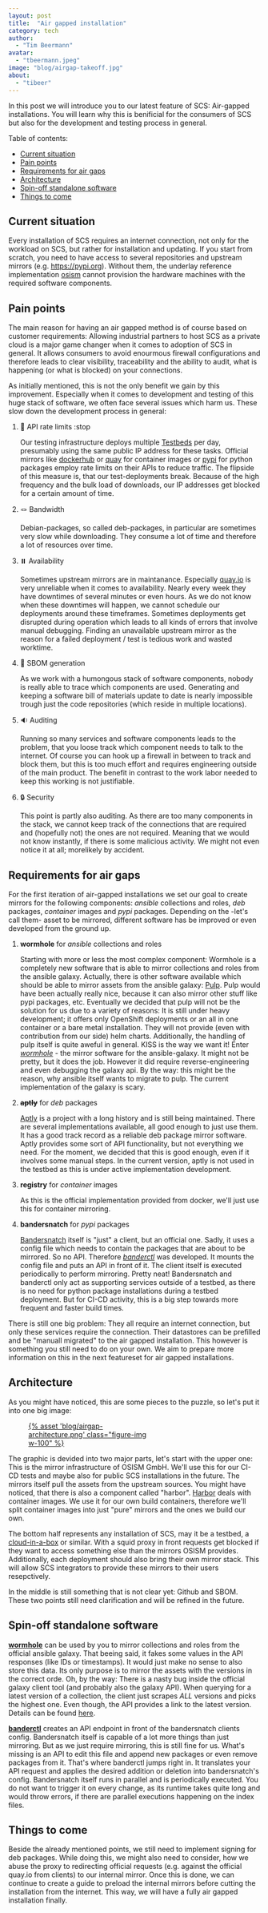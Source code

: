 ```yaml
---
layout: post
title:  "Air gapped installation"
category: tech
author:
  - "Tim Beermann"
avatar:
  - "tbeermann.jpeg"
image: "blog/airgap-takeoff.jpg"
about:
  - "tibeer"
---
```


In this post we will introduce you to our latest feature of SCS: Air-gapped installations.
You will learn why this is benificial for the consumers of SCS but also for the development and testing process in general.

Table of contents:

- [Current situation](#current-situation)
- [Pain points](#pain-points)
- [Requirements for air gaps](#requirements-for-air-gaps)
- [Architecture](#architecture)
- [Spin-off standalone software](#spin-off-standalone-software)
- [Things to come](#things-to-come)

## Current situation

Every installation of SCS requires an internet connection, not only for the workload on SCS, but rather for installation and
updating. If you start from scratch, you need to have access to several repositories and upstream mirrors
(e.g. <https://pypi.org>). Without them, the underlay reference implementation [osism](https://github.com/osism) cannot provision
the hardware machines with the required software components.

## Pain points

The main reason for having an air gapped method is of course based on customer requirements: Allowing industrial partners to host SCS as
a private cloud is a major game changer when it comes to adoption of SCS in general. It allows consumers to avoid enourmous
firewall configurations and therefore leads to clear visibility, traceability and the ability to audit, what is happening (or
what is blocked) on your connections.

As initially mentioned, this is not the only benefit we gain by this improvement. Especially when it comes to development and
testing of this huge stack of software, we often face several issues which harm us. These slow down the development process in
general:

1. 🛑 API rate limits :stop

    Our testing infrastructure deploys multiple [Testbeds](https://github.com/osism/testbed) per day, presumably using the same
    public IP address for these tasks. Official mirrors like [dockerhub](hub.docker.com) or [quay](quay.io) for container images
    or [pypi](pypi.org) for python packages employ rate limits on their APIs to reduce traffic. The flipside of this measure is,
    that our test-deployments break. Because of the high frequency and the bulk load of downloads, our IP addresses get blocked
    for a certain amount of time.

2. 🪢 Bandwidth

    Debian-packages, so called deb-packages, in particular are sometimes very slow while downloading. They consume a lot of time
    and therefore a lot of resources over time.

3. ⏸️ Availability

    Sometimes upstream mirrors are in maintanance. Especially [quay.io](https://quay.io) is very unreliable when it comes to
    availability. Nearly every week they have downtimes of several minutes or even hours. As we do not know when these downtimes
    will happen, we cannot schedule our deployments around these timeframes. Sometimes deployments get disrupted during operation
    which leads to all kinds of errors that involve manual debugging. Finding an unavailable upstream mirror as the reason for a
    failed deployment / test is tedious work and wasted worktime.

4. 📖 SBOM generation

    As we work with a humongous stack of software components, nobody is really able to trace which components are used.
    Generating and keeping a software bill of materials update to date is nearly impossible trough just the code repositories
    (which reside in multiple locations).

5. 🔉 Auditing

    Running so many services and software components leads to the problem, that you loose track which component needs to talk to
    the internet. Of course you can hook up a firewall in between to track and block them, but this is too much effort and
    requires engineering outside of the main product. The benefit in contrast to the work labor needed to keep this working is
    not justifiable.

6. 🔒 Security

    This point is partly also auditing. As there are too many components in the stack, we cannot keep track of the connections
    that are required and (hopefully not) the ones are not required. Meaning that we would not know instantly, if there is some
    malicious activity. We might not even notice it at all; morelikely by accident.

## Requirements for air gaps

For the first iteration of air-gapped installations we set our goal to create mirrors for the following components: _ansible_
collections and roles, _deb_ packages, _container_ images and _pypi_ packages. Depending on the -let's call them- asset to be
mirrored, different software has be improved or even developed from the ground up.

1. __wormhole__ for _ansible_ collections and roles

    Starting with more or less the most complex component: Wormhole is a completely new software that is able to mirror
    collections and roles from the ansible galaxy. Actually, there is other software available which should be able to mirror
    assets from the ansible galaxy: [Pulp](https://pulpproject.org/). Pulp would have been actually really nice, because it can
    also mirror other stuff like pypi packages, etc. Eventually we decided that pulp will not be the solution for us due to a variety of reasons: It
    is still under heavy development; it offers only OpenShift deployments or an all in one container or a bare metal
    installation. They will not provide (even with contribution from our side) helm charts. Additionally, the handling of pulp
    itself is quite aweful in general. KISS is the way we want it! Enter [_wormhole_](github.com/osism/python-ansible-wormhole) -
    the mirror software for the ansible-galaxy. It might not be pretty, but it does the job. However it did require
    reverse-engineering and even debugging the galaxy api. By the way: this might be the reason, why ansible itself wants to
    migrate to pulp. The current implementation of the galaxy is scary.

2. ~~__aptly__~~ for _deb_ packages

    [Aptly](https://www.aptly.info/) is a project with a long history and is still being maintained. There are several
    implementations available, all good enough to just use them. It has a good track record as a reliable deb package mirror
    software. Aptly provides some sort of API functionality, but not everything we need. For the moment, we decided that this is
    good enough, even if it involves some manual steps. In the current version, aptly is not used in the testbed as this is under
    active implementation development.

3. __registry__ for _container_ images

    As this is the official implementation provided from docker, we'll just use this for container mirroring.

4. __bandersnatch__ for _pypi_ packages

    [Bandersnatch](https://pypi.org/project/bandersnatch/) itself is "just" a client, but an official one. Sadly, it uses a
    config file which needs to contain the packages that are about to be mirrored. So no API. Therefore
    [_banderctl_](github.com/osism/python-banderctl) was developed. It mounts the config file and puts an API in front of it.
    The client itself is executed periodically to perform mirroring. Pretty neat!
    Bandersnatch and banderctl only act as supporting services outside of a testbed, as there is no need for python package
    installations during a testbed deployment. But for CI-CD activity, this is a big step towards more frequent and faster
    build times.

There is still one big problem: They all require an internet connection, but only these services require the connection. Their
datastores can be prefilled and be "manuall migrated" to the air gapped installation. This however is something you still need
to do on your own. We aim to prepare more information on this in the next featureset for air gapped installations.

## Architecture

As you might have noticed, this are some pieces to the puzzle, so let's put it into one big image:

<figure class="figure mx-auto d-block" style="width:50%">
  <a href="{% asset "blog/airgap-architecture.png" @path %}">
    {% asset 'blog/airgap-architecture.png' class="figure-img w-100" %}
  </a>
</figure>

The graphic is devided into two major parts, let's start with the upper one: This is the mirror infrastructure of OSISM GmbH.
We'll use this for our CI-CD tests and maybe also for public SCS installations in the future. The mirrors itself pull the assets
from the upstream sources. You might have noticed, that there is also a component called "harbor". [Harbor](https://goharbor.io/)
deals with container images. We use it for our own build containers, therefore we'll split container images into just "pure"
mirrors and the ones we build our own.

The bottom half represents any installation of SCS, may it be a testbed, a
[cloud-in-a-box](https://github.com/osism/cloud-in-a-box) or similar. With a squid proxy in front requests get blocked if they
want to access something else than the mirrors OSISM provides. Additionally, each deployment should also bring their own mirror
stack. This will allow SCS integrators to provide these mirrors to their users resepctively.

In the middle is still something that is not clear yet: Github and SBOM. These two points still need clarification and will be
refined in the future.

## Spin-off standalone software

[__wormhole__](github.com/osism/python-ansible-wormhole) can be used by you to mirror collections and roles from the official
ansible galaxy. That beeing said, it fakes some values in the API responses (like IDs or timestamps). It would just make no
sense to also store this data. Its only purpose is to mirror the assets with the versions in the correct orde. Oh, by the way:
There is a nasty bug inside the official galaxy client tool (and probably also the galaxy API). When querying for a latest
version of a collection, the client just scrapes _ALL_ versions and picks the highest one. Even though, the API provides a link to
the latest version. Details can be found [here](https://github.com/ansible/ansible/issues/79467).

[__banderctl__](github.com/osism/python-banderctl) creates an API endpoint in front of the bandersnatch clients config.
Bandersnatch itself is capable of a lot more things than just mirroring. But as we just require mirroring, this is still fine for
us. What's missing is an API to edit this file and append new packages or even remove packages from it. That's where banderctl
jumps right in. It translates your API request and applies the desired addition or deletion into bandersnatch's config.
Bandersnatch itself runs in parallel and is periodically executed. You do not want to trigger it on every change, as its runtime
takes quite long and would throw errors, if there are parallel executions happening on the index files.

## Things to come

Beside the already mentioned points, we still need to implement signing for deb packages. While doing this, we might also need to
consider, how we abuse the proxy to redirecting official requests (e.g. against the official quay.io from clients) to our
internal mirror. Once this is done, we can continue to create a guide to preload the internal mirrors before cutting the
installation from the internet. This way, we will have a fully air gapped installation finally.
